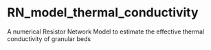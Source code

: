 # RN_model_thermal_conductivity
A numerical Resistor Network Model to estimate the effective thermal conductivity of granular beds
